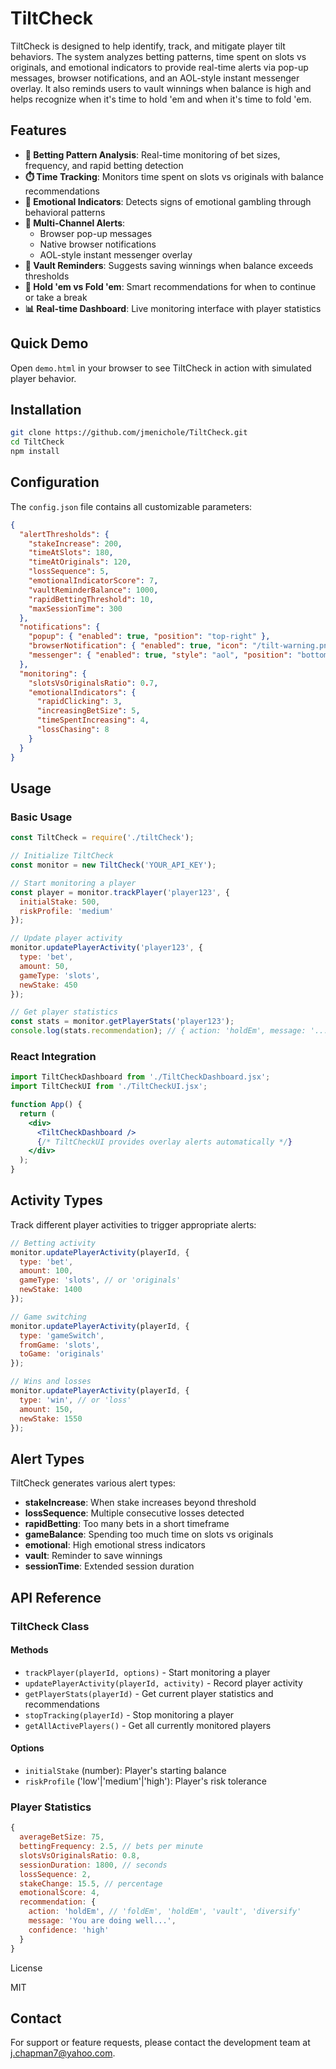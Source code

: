 
# TiltCheck

TiltCheck is designed to help identify, track, and mitigate player tilt behaviors. The system analyzes betting patterns, time spent on slots vs originals, and emotional indicators to provide real-time alerts via pop-up messages, browser notifications, and an AOL-style instant messenger overlay. It also reminds users to vault winnings when balance is high and helps recognize when it's time to hold 'em and when it's time to fold 'em.

## Features

- **🎯 Betting Pattern Analysis**: Real-time monitoring of bet sizes, frequency, and rapid betting detection
- **⏱️ Time Tracking**: Monitors time spent on slots vs originals with balance recommendations
- **🧠 Emotional Indicators**: Detects signs of emotional gambling through behavioral patterns
- **🚨 Multi-Channel Alerts**: 
  - Browser pop-up messages
  - Native browser notifications  
  - AOL-style instant messenger overlay
- **🏦 Vault Reminders**: Suggests saving winnings when balance exceeds thresholds
- **🤝 Hold 'em vs Fold 'em**: Smart recommendations for when to continue or take a break
- **📊 Real-time Dashboard**: Live monitoring interface with player statistics

## Quick Demo

Open `demo.html` in your browser to see TiltCheck in action with simulated player behavior.

## Installation

```bash
git clone https://github.com/jmenichole/TiltCheck.git
cd TiltCheck
npm install
```

## Configuration

The `config.json` file contains all customizable parameters:

```json
{
  "alertThresholds": {
    "stakeIncrease": 200,
    "timeAtSlots": 180,
    "timeAtOriginals": 120,
    "lossSequence": 5,
    "emotionalIndicatorScore": 7,
    "vaultReminderBalance": 1000,
    "rapidBettingThreshold": 10,
    "maxSessionTime": 300
  },
  "notifications": {
    "popup": { "enabled": true, "position": "top-right" },
    "browserNotification": { "enabled": true, "icon": "/tilt-warning.png" },
    "messenger": { "enabled": true, "style": "aol", "position": "bottom-right" }
  },
  "monitoring": {
    "slotsVsOriginalsRatio": 0.7,
    "emotionalIndicators": {
      "rapidClicking": 3,
      "increasingBetSize": 5,
      "timeSpentIncreasing": 4,
      "lossChasing": 8
    }
  }
}
```

## Usage

### Basic Usage

```javascript
const TiltCheck = require('./tiltCheck');

// Initialize TiltCheck
const monitor = new TiltCheck('YOUR_API_KEY');

// Start monitoring a player
const player = monitor.trackPlayer('player123', {
  initialStake: 500,
  riskProfile: 'medium'
});

// Update player activity
monitor.updatePlayerActivity('player123', {
  type: 'bet',
  amount: 50,
  gameType: 'slots',
  newStake: 450
});

// Get player statistics
const stats = monitor.getPlayerStats('player123');
console.log(stats.recommendation); // { action: 'holdEm', message: '...', confidence: 'high' }
```

### React Integration

```jsx
import TiltCheckDashboard from './TiltCheckDashboard.jsx';
import TiltCheckUI from './TiltCheckUI.jsx';

function App() {
  return (
    <div>
      <TiltCheckDashboard />
      {/* TiltCheckUI provides overlay alerts automatically */}
    </div>
  );
}
```

## Activity Types

Track different player activities to trigger appropriate alerts:

```javascript
// Betting activity
monitor.updatePlayerActivity(playerId, {
  type: 'bet',
  amount: 100,
  gameType: 'slots', // or 'originals'
  newStake: 1400
});

// Game switching
monitor.updatePlayerActivity(playerId, {
  type: 'gameSwitch',
  fromGame: 'slots',
  toGame: 'originals'
});

// Wins and losses
monitor.updatePlayerActivity(playerId, {
  type: 'win', // or 'loss'
  amount: 150,
  newStake: 1550
});
```

## Alert Types

TiltCheck generates various alert types:

- **stakeIncrease**: When stake increases beyond threshold
- **lossSequence**: Multiple consecutive losses detected
- **rapidBetting**: Too many bets in a short timeframe
- **gameBalance**: Spending too much time on slots vs originals
- **emotional**: High emotional stress indicators
- **vault**: Reminder to save winnings
- **sessionTime**: Extended session duration

## API Reference

### TiltCheck Class

#### Methods

- `trackPlayer(playerId, options)` - Start monitoring a player
- `updatePlayerActivity(playerId, activity)` - Record player activity
- `getPlayerStats(playerId)` - Get current player statistics and recommendations
- `stopTracking(playerId)` - Stop monitoring a player
- `getAllActivePlayers()` - Get all currently monitored players

#### Options

- `initialStake` (number): Player's starting balance
- `riskProfile` ('low'|'medium'|'high'): Player's risk tolerance

### Player Statistics

```javascript
{
  averageBetSize: 75,
  bettingFrequency: 2.5, // bets per minute  
  slotsVsOriginalsRatio: 0.8,
  sessionDuration: 1800, // seconds
  lossSequence: 2,
  stakeChange: 15.5, // percentage
  emotionalScore: 4,
  recommendation: {
    action: 'holdEm', // 'foldEm', 'holdEm', 'vault', 'diversify'
    message: 'You are doing well...',
    confidence: 'high'
  }
}
```

License

MIT

## Contact

For support or feature requests, please contact the development team at j.chapman7@yahoo.com.

